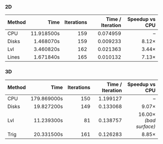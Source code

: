 ### 2D

| Method | Time | Iterations | Time / Iteration | Speedup vs CPU |
|--------|------:|-----------:|-----------------:|---------------:|
| CPU    | 11.918500s | 159 | 0.074959 | – |
| Disks  | 1.468070s  | 159 | 0.009233 | 8.12× |
| Lvl    | 3.460820s  | 162 | 0.021363 | 3.44× |
| Lines  | 1.671840s  | 165 | 0.010132 | 7.13× |

### 3D

| Method | Time | Iterations | Time / Iteration | Speedup vs CPU |
|--------|------:|-----------:|-----------------:|---------------:|
| CPU    | 179.869000s | 150 | 1.199127 | – |
| Disks  | 19.827200s  | 149 | 0.133068 | 9.07× |
| Lvl    | 11.239300s  |  81 | 0.138757 | 16.00× *(bad surface)* |
| Trig   | 20.331500s  | 161 | 0.126283 | 8.85× |
